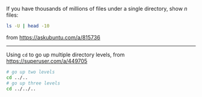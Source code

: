If you have thousands of millions of files under a single directory, show *n* files:
```bash
ls -U | head -10
```
from https://askubuntu.com/a/815736

---
Using `cd` to go up multiple directory levels, from https://superuser.com/a/449705
```bash
# go up two levels
cd ../..
# go up three levels
cd ../../..
```
